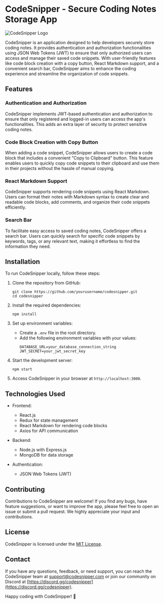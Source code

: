 # CodeSnipper - Secure Coding Notes Storage App

![CodeSnipper Logo](https://example.com/codesnipper_logo.png)

CodeSnipper is an application designed to help developers securely store coding notes. It provides authentication and authorization functionalities using JSON Web Tokens (JWT) to ensure that only authorized users can access and manage their saved code snippets. With user-friendly features like code block creation with a copy button, React Markdown support, and a convenient search bar, CodeSnipper aims to enhance the coding experience and streamline the organization of code snippets.

## Features

### Authentication and Authorization

CodeSnipper implements JWT-based authentication and authorization to ensure that only registered and logged-in users can access the app's functionalities. This adds an extra layer of security to protect sensitive coding notes.

### Code Block Creation with Copy Button

When adding a code snippet, CodeSnipper allows users to create a code block that includes a convenient "Copy to Clipboard" button. This feature enables users to quickly copy code snippets to their clipboard and use them in their projects without the hassle of manual copying.

### React Markdown Support

CodeSnipper supports rendering code snippets using React Markdown. Users can format their notes with Markdown syntax to create clear and readable code blocks, add comments, and organize their code snippets efficiently.

### Search Bar

To facilitate easy access to saved coding notes, CodeSnipper offers a search bar. Users can quickly search for specific code snippets by keywords, tags, or any relevant text, making it effortless to find the information they need.

## Installation

To run CodeSnipper locally, follow these steps:

1. Clone the repository from GitHub:
   ```
   git clone https://github.com/yourusername/codesnipper.git
   cd codesnipper
   ```

2. Install the required dependencies:
   ```
   npm install
   ```

3. Set up environment variables:
   - Create a `.env` file in the root directory.
   - Add the following environment variables with your values:
     ```
     DATABASE_URL=your_database_connection_string
     JWT_SECRET=your_jwt_secret_key
     ```

4. Start the development server:
   ```
   npm start
   ```

5. Access CodeSnipper in your browser at `http://localhost:3000`.

## Technologies Used

- Frontend:
  - React.js
  - Redux for state management
  - React Markdown for rendering code blocks
  - Axios for API communication

- Backend:
  - Node.js with Express.js
  - MongoDB for data storage

- Authentication:
  - JSON Web Tokens (JWT)

## Contributing

Contributions to CodeSnipper are welcome! If you find any bugs, have feature suggestions, or want to improve the app, please feel free to open an issue or submit a pull request. We highly appreciate your input and contributions.

## License

CodeSnipper is licensed under the [MIT License](https://opensource.org/licenses/MIT).

## Contact

If you have any questions, feedback, or need support, you can reach the CodeSnipper team at support@codesnipper.com or join our community on Discord at [https://discord.gg/codesnipper](https://discord.gg/codesnipper).

Happy coding with CodeSnipper! 🚀

